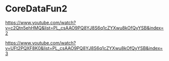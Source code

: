 # CoreDataFun2

https://www.youtube.com/watch?v=c2Qtn5ehHMQ&list=PL_csAAO9PQ8YJ8S6q1cZYXwu8kOfQyYSB&index=2

https://www.youtube.com/watch?v=UFt2PQXF8K0&list=PL_csAAO9PQ8YJ8S6q1cZYXwu8kOfQyYSB&index=3
